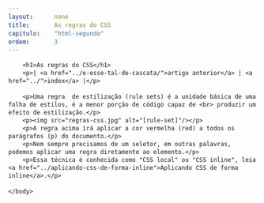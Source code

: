 ```yaml
---
layout:      none
title:       As regras do CSS
capitulo:    "html-segundo"
ordem:       3
---
```

<html>
    <head>
        <title>As regras do CSS</title>
        <meta charset="UTF-8">
    </head>
    <body>

        <h1>As regras do CSS</h1>
        <p>| <a href="../e-esse-tal-de-cascata/">artigo anterior</a> | <a href="../">index</a> |</p>

        <p>Uma regra  de estilização (rule sets) é a unidade básica de uma folha de estilos, é a menor porção de código capaz de <br> produzir um efeito de estilização.</p>
        <p><img src="regras-css.jpg" alt="[rule-set]"/></p>
        <p>A regra acima irá aplicar a cor vermelha (red) a todos os parágrafos (p) do documento.</p>
        <p>Nem sempre precisamos de um seletor, em outras palavras, podemos aplicar uma regra diretamente ao elemento.</p>
        <p>Essa técnica é conhecida como "CSS local" ou "CSS inline", leia <a href="../aplicando-css-de-forma-inline">Aplicando CSS de forma inline</a>.</p>

    </body>
</html>